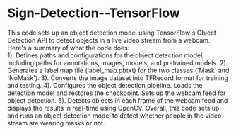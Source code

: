 # Sign-Detection--TensorFlow
 This code sets up an object detection model using TensorFlow's Object Detection API to detect objects in a live video stream from a webcam. Here's a summary of what the code does:  
 1). Defines paths and configurations for the object detection model, including paths for annotations, images, models, and pretrained models. 
 2). Generates a label map file (label_map.pbtxt) for the two classes ('Mask' and 'NoMask').
 3). Converts the image dataset into TFRecord format for training and testing.
 4). Configures the object detection pipeline. Loads the detection model and restores the checkpoint. Sets up the webcam feed for object detection. 
 5). Detects objects in each frame of the webcam feed and displays the results in real-time using OpenCV. 
 Overall, this code sets up and runs an object detection model to detect whether people in the video stream are wearing masks or not.
